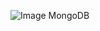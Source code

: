 ![Image MongoDB](http://cdn.rancher.com/wp-content/uploads/2016/01/26001728/mongodb-logo.png?raw=true)
